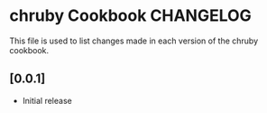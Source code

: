 # chruby Cookbook CHANGELOG

This file is used to list changes made in each version of the chruby cookbook.

## [0.0.1]

- Initial release
